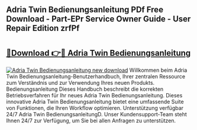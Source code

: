 ## Adria Twin Bedienungsanleitung PDf Free Download - Part-EPr Service Owner Guide - User Repair Edition zrfPf

# <h2><a href="http://df5h4lo.blite.top/?on=Adria+Twin+Bedienungsanleitung">🔗Download 👉🔴 Adria Twin Bedienungsanleitung</a></h2>

[![Adria Twin Bedienungsanleitung new download](https://i.imgur.com/lujVjoI.png)](http://df5h4lo.blite.top/?on=Adria+Twin+Bedienungsanleitung)
Willkommen beim Adria Twin Bedienungsanleitung-Benutzerhandbuch, Ihrer zentralen Ressource zum Verständnis und zur Verwendung Ihres neuen Produkts. Bedienungsanleitung Dieses Handbuch beschreibt die korrekten Betriebsverfahren für Ihr neues Adria Twin Bedienungsanleitung. Dieses innovative Adria Twin Bedienungsanleitung bietet eine umfassende Suite von Funktionen, die Ihren Workflow optimieren. Unterstützung verfügbar 24/7 Adria Twin BedienungsanleitungD. Unser Kundensupport-Team steht Ihnen 24/7 zur Verfügung, um Sie bei allen Anfragen zu unterstützen.
